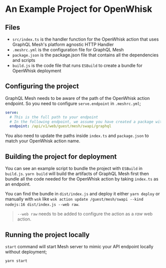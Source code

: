 # An Example Project for OpenWhisk

## Files

- `src/index.ts` is the handler function for the OpenWhisk action that uses GraphQL Mesh's platform
  agnostic HTTP Handler
- `.meshrc.yml` is the configuration file for GraphQL Mesh
- `package.json` is the package.json file that contains all the dependencies and scripts
- `build.js` is the code file that runs `ESBuild` to create a bundle for OpenWhisk deployment

## Configuring the project

GraphQL Mesh needs to be aware of the path of the OpenWhisk action endpoint. So you need to
configure `serve.endpoint` in `.meshrc.yml`;

```yaml filename=".meshrc.yaml"
serve:
  # This is the full path to your endpoint
  # In the following endpoint, we assume you have created a package with `wsk package create mesh`
  endpoint: /api/v1/web/guest/mesh/swapi/graphql
```

You also need to update the paths inside `index.ts` and `package.json` to match your OpenWhisk
action name.

## Building the project for deployment

You can see an example script to bundle the project with `ESBuild` in `build.js`. `yarn build` will
build the artifacts of GraphQL Mesh first then bundle all the code needed for the OpenWhisk action
by taking `index.ts` as an endpoint.

You can find the bundle in `dist/index.js` and deploy it either `yarn deploy` or manually with `wsk`
like `wsk action update /guest/mesh/swapi --kind nodejs:16 dist/index.js --web raw`.

> `--web raw` needs to be added to configure the action as a _raw_ web action.

## Running the project locally

`start` command will start Mesh server to mimic your API endpoint locally without deployment;

```sh
yarn start
```
